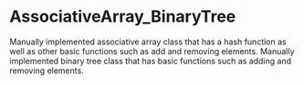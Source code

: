 # AssociativeArray_BinaryTree
Manually implemented associative array class that has a hash function as well as other basic functions such as add and removing elements. Manually implemented binary tree class that has basic functions such as adding and removing elements.
